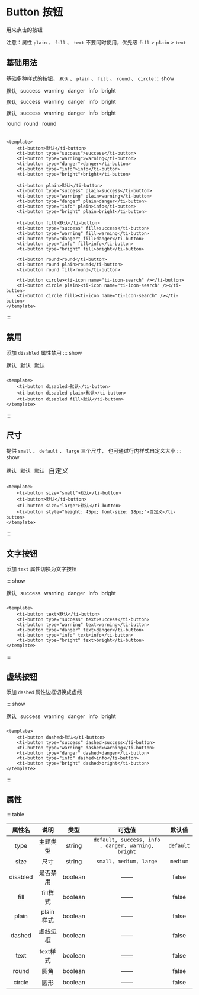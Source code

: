 <script setup lang="ts">

</script>

<style lang="scss" scoped>
.example-button {
    display: flex;
    flex-wrap: wrap;
    align-items: center;
    & > * {
        margin-right: 10px;
        margin-bottom: 10px;
    }
}
</style>

# Button 按钮
用来点击的按钮

注意：属性 `plain` 、 `fill` 、 `text` 不要同时使用，优先级 `fill` > `plain` > `text`

## 基础用法
基础多种样式的按钮， `默认` 、 `plain` 、 `fill` 、 `round` 、 `circle`
::: show
<div class="example-button">
    <div>
        <ti-button>默认</ti-button>
    </div>
    <div>
        <ti-button type="success">success</ti-button>
    </div>
    <div>
        <ti-button type="warning">warning</ti-button>
    </div>
    <div>
        <ti-button type="danger">danger</ti-button>
    </div>
    <div>
        <ti-button type="info">info</ti-button>
    </div>
    <div>
        <ti-button type="bright">bright</ti-button>
    </div>
</div>

<div class="example-button">
    <div>
        <ti-button plain>默认</ti-button>
    </div>
    <div>
        <ti-button type="success" plain>success</ti-button>
    </div>
    <div>
        <ti-button type="warning" plain>warning</ti-button>
    </div>
    <div>
        <ti-button type="danger" plain>danger</ti-button>
    </div>
    <div>
        <ti-button type="info" plain>info</ti-button>
    </div>
    <div>
        <ti-button type="bright" plain>bright</ti-button>
    </div>
</div>

<div class="example-button">
    <div>
        <ti-button fill>默认</ti-button>
    </div>
    <div>
        <ti-button type="success" fill>success</ti-button>
    </div>
    <div>
        <ti-button type="warning" fill>warning</ti-button>
    </div>
    <div>
        <ti-button type="danger" fill>danger</ti-button>
    </div>
    <div>
        <ti-button type="info" fill>info</ti-button>
    </div>
    <div>
        <ti-button type="bright" fill>bright</ti-button>
    </div>
</div>

<div class="example-button">
    <div>
        <ti-button round>round</ti-button>
    </div>
    <div>
        <ti-button round plain>round</ti-button>
    </div>
    <div>
        <ti-button round fill>round</ti-button>
    </div>
</div>

<div class="example-button">
    <div>
        <ti-button circle><ti-icon name="ti-icon-search" /></ti-button>
    </div>
    <div>
        <ti-button circle plain><ti-icon name="ti-icon-search" /></ti-button>
    </div>
    <div>
        <ti-button circle fill><ti-icon name="ti-icon-search" /></ti-button>
    </div>
</div>

``` vue
<template>
    <ti-button>默认</ti-button>
    <ti-button type="success">success</ti-button>
    <ti-button type="warning">warning</ti-button>
    <ti-button type="danger">danger</ti-button>
    <ti-button type="info">info</ti-button>
    <ti-button type="bright">bright</ti-button>

    <ti-button plain>默认</ti-button>
    <ti-button type="success" plain>success</ti-button>
    <ti-button type="warning" plain>warning</ti-button>
    <ti-button type="danger" plain>danger</ti-button>
    <ti-button type="info" plain>info</ti-button>
    <ti-button type="bright" plain>bright</ti-button>
    
    <ti-button fill>默认</ti-button>
    <ti-button type="success" fill>success</ti-button>
    <ti-button type="warning" fill>warning</ti-button>
    <ti-button type="danger" fill>danger</ti-button>
    <ti-button type="info" fill>info</ti-button>
    <ti-button type="bright" fill>bright</ti-button>

    <ti-button round>round</ti-button>
    <ti-button round plain>round</ti-button>
    <ti-button round fill>round</ti-button>

    <ti-button circle><ti-icon name="ti-icon-search" /></ti-button>
    <ti-button circle plain><ti-icon name="ti-icon-search" /></ti-button>
    <ti-button circle fill><ti-icon name="ti-icon-search" /></ti-button>
</template>
```
:::

## 禁用
添加 `disabled` 属性禁用
::: show

<div class="example-button">
    <div>
        <ti-button disabled>默认</ti-button>
    </div>
    <div>
        <ti-button disabled plain>默认</ti-button>
    </div>
    <div>
        <ti-button disabled fill>默认</ti-button>
    </div>
</div>

``` vue
<template>
    <ti-button disabled>默认</ti-button>
    <ti-button disabled plain>默认</ti-button>
    <ti-button disabled fill>默认</ti-button>
</template>
```
:::

## 尺寸
提供 `small` 、 `default` 、 `large` 三个尺寸， 也可通过行内样式自定义大小
::: show

<div class="example-button">
    <div>
        <ti-button size="small">默认</ti-button>
    </div>
    <div>
        <ti-button>默认</ti-button>
    </div>
    <div>
        <ti-button size="large">默认</ti-button>
    </div>
    <div>
        <ti-button style="height: 45px; font-size: 18px;">自定义</ti-button>
    </div>
</div>

``` vue
<template>
    <ti-button size="small">默认</ti-button>
    <ti-button>默认</ti-button>
    <ti-button size="large">默认</ti-button>
    <ti-button style="height: 45px; font-size: 18px;">自定义</ti-button>
</template>
```
:::

## 文字按钮
添加 `text` 属性切换为文字按钮

::: show

<div class="example-button">
    <div>
        <ti-button text>默认</ti-button>
    </div>
    <div>
        <ti-button type="success" text>success</ti-button>
    </div>
    <div>
        <ti-button type="warning" text>warning</ti-button>
    </div>
    <div>
        <ti-button type="danger" text>danger</ti-button>
    </div>
    <div>
        <ti-button type="info" text>info</ti-button>
    </div>
    <div>
        <ti-button type="bright" text>bright</ti-button>
    </div>
</div>

``` vue
<template>
    <ti-button text>默认</ti-button>
    <ti-button type="success" text>success</ti-button>
    <ti-button type="warning" text>warning</ti-button>
    <ti-button type="danger" text>danger</ti-button>
    <ti-button type="info" text>info</ti-button>
    <ti-button type="bright" text>bright</ti-button>
</template>
```
:::

## 虚线按钮
添加 `dashed` 属性边框切换成虚线

::: show

<div class="example-button">
    <div>
        <ti-button dashed>默认</ti-button>
    </div>
    <div>
        <ti-button type="success" dashed>success</ti-button>
    </div>
    <div>
        <ti-button type="warning" dashed>warning</ti-button>
    </div>
    <div>
        <ti-button type="danger" dashed>danger</ti-button>
    </div>
    <div>
        <ti-button type="info" dashed>info</ti-button>
    </div>
    <div>
        <ti-button type="bright" dashed>bright</ti-button>
    </div>
</div>

``` vue
<template>
    <ti-button dashed>默认</ti-button>
    <ti-button type="success" dashed>success</ti-button>
    <ti-button type="warning" dashed>warning</ti-button>
    <ti-button type="danger" dashed>danger</ti-button>
    <ti-button type="info" dashed>info</ti-button>
    <ti-button type="bright" dashed>bright</ti-button>
</template>
```
:::

## 属性
::: table

| 属性名  | 说明  | 类型 | 可选值 | 默认值 |
| :----: | :----: | :----: | :----: | :----: |
| type  | 主题类型 | string | `default, success, info , danger, warning, bright` | `default` |
| size  | 尺寸 | string |  `small, medium, large` | `medium` |
| disabled | 是否禁用 | boolean | —— | false |
| fill | fill样式 | boolean| —— | false |
| plain | plain样式 | boolean | —— | false |
| dashed | 虚线边框 | boolean | —— | false |
| text | text样式 | boolean | —— | false |
| round | 圆角 | boolean | —— | false |
| circle | 圆形 | boolean | —— | false |